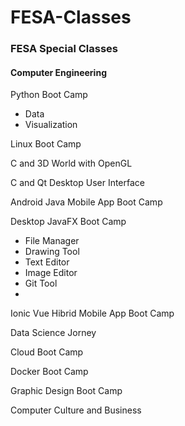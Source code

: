 # FESA-Classes
### FESA Special Classes
#### Computer Engineering

Python Boot Camp
- Data
- Visualization

Linux Boot Camp

C and 3D World with OpenGL

C and Qt Desktop User Interface

Android Java Mobile App Boot Camp

Desktop JavaFX Boot Camp
- File Manager
- Drawing Tool
- Text Editor
- Image Editor
- Git Tool
- 

Ionic Vue Hibrid Mobile App Boot Camp

Data Science Jorney

Cloud Boot Camp

Docker Boot Camp

Graphic Design Boot Camp

Computer Culture and Business
